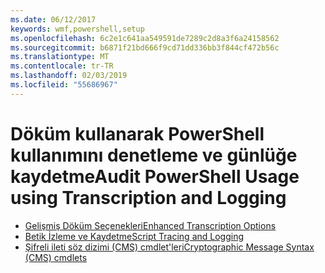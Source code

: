 ```yaml
---
ms.date: 06/12/2017
keywords: wmf,powershell,setup
ms.openlocfilehash: 6c2e1c641aa549591de7289c2d8a3f6a24158562
ms.sourcegitcommit: b6871f21bd666f9cd71dd336bb3f844cf472b56c
ms.translationtype: MT
ms.contentlocale: tr-TR
ms.lasthandoff: 02/03/2019
ms.locfileid: "55686967"
---
```

# <a name="audit-powershell-usage-using-transcription-and-logging"></a><span data-ttu-id="d9941-102">Döküm kullanarak PowerShell kullanımını denetleme ve günlüğe kaydetme</span><span class="sxs-lookup"><span data-stu-id="d9941-102">Audit PowerShell Usage using Transcription and Logging</span></span>

- [<span data-ttu-id="d9941-103">Gelişmiş Döküm Seçenekleri</span><span class="sxs-lookup"><span data-stu-id="d9941-103">Enhanced Transcription Options</span></span>](audit_transcript.md)
- [<span data-ttu-id="d9941-104">Betik İzleme ve Kaydetme</span><span class="sxs-lookup"><span data-stu-id="d9941-104">Script Tracing and Logging</span></span>](audit_script.md)
- [<span data-ttu-id="d9941-105">Şifreli ileti söz dizimi (CMS) cmdlet'leri</span><span class="sxs-lookup"><span data-stu-id="d9941-105">Cryptographic Message Syntax (CMS) cmdlets</span></span>](audit_cms.md)
